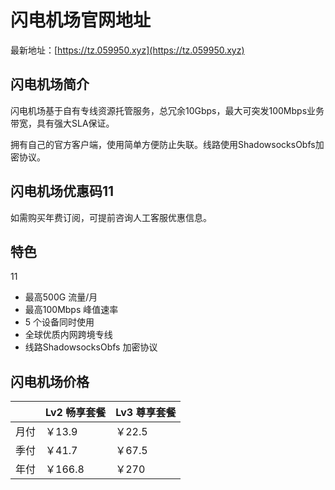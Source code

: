 # 闪电机场官网地址

最新地址：[https://tz.059950.xyz](https://tz.059950.xyz)

## 闪电机场简介

闪电机场基于自有专线资源托管服务，总冗余10Gbps，最大可突发100Mbps业务带宽，具有强大SLA保证。

拥有自己的官方客户端，使用简单方便防止失联。线路使用ShadowsocksObfs加密协议。

## 闪电机场优惠码11

如需购买年费订阅，可提前咨询人工客服优惠信息。

## 特色
11
* 最高500G 流量/月
* 最高100Mbps 峰值速率
* 5 个设备同时使用
* 全球优质内网跨境专线
* 线路ShadowsocksObfs 加密协议

## 闪电机场价格

||Lv2 畅享套餐|Lv3 尊享套餐|
|----|----|----|
|月付|￥13.9|￥22.5|
|季付|￥41.7|￥67.5|
|年付|￥166.8|￥270|

